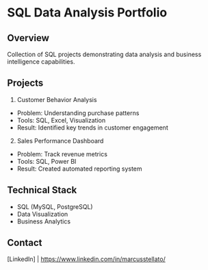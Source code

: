# SQL Data Analysis Portfolio

## Overview
Collection of SQL projects demonstrating data analysis and business intelligence capabilities.

## Projects
1. Customer Behavior Analysis
- Problem: Understanding purchase patterns
- Tools: SQL, Excel, Visualization
- Result: Identified key trends in customer engagement

2. Sales Performance Dashboard
- Problem: Track revenue metrics
- Tools: SQL, Power BI
- Result: Created automated reporting system

## Technical Stack
- SQL (MySQL, PostgreSQL)
- Data Visualization
- Business Analytics

## Contact
[LinkedIn] | https://www.linkedin.com/in/marcusstellato/
